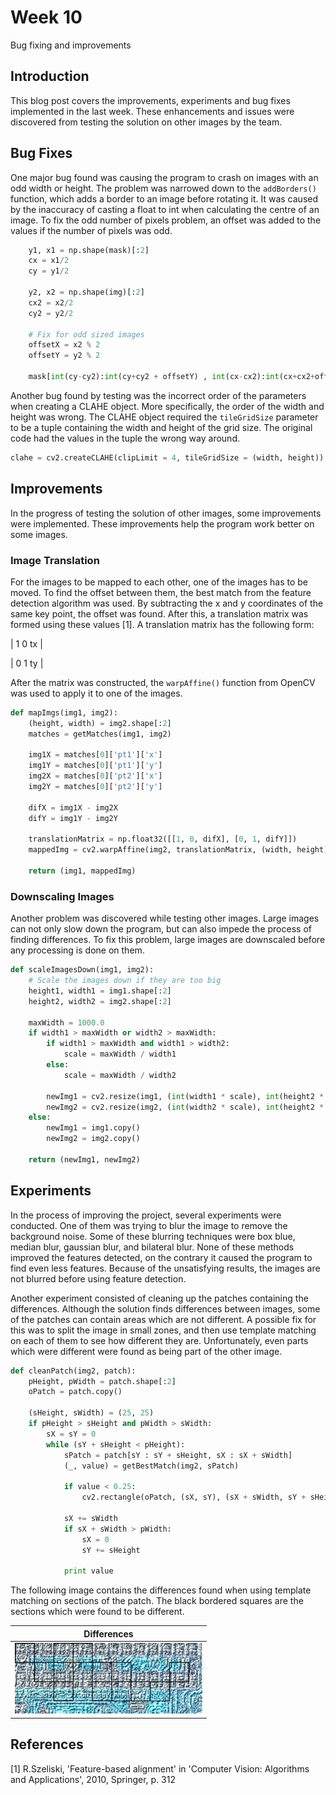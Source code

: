 # Week 10
Bug fixing and improvements

## Introduction
This blog post covers the improvements, experiments and bug fixes implemented
in the last week. These enhancements and issues were discovered from testing
the solution on other images by the team.

## Bug Fixes
One major bug found was causing the program to crash on images with an odd width
or height. The problem was narrowed down to the `addBorders()` function, which
adds a border to an image before rotating it. It was caused by the inaccuracy of
casting a float to int when calculating the centre of an image. To fix the odd
number of pixels problem, an offset was added to the values if the number of pixels
was odd.

```python
    y1, x1 = np.shape(mask)[:2]
    cx = x1/2
    cy = y1/2

    y2, x2 = np.shape(img)[:2]
    cx2 = x2/2
    cy2 = y2/2

    # Fix for odd sized images
    offsetX = x2 % 2
    offsetY = y2 % 2

    mask[int(cy-cy2):int(cy+cy2 + offsetY) , int(cx-cx2):int(cx+cx2+offsetY)] = img[0:y2, 0:x2]
```

Another bug found by testing was the incorrect order of the parameters when creating
a CLAHE object. More specifically, the order of the width and height was wrong.
The CLAHE object required the `tileGridSize` parameter to be a tuple containing
the width and height of the grid size. The original code had the values in the tuple
the wrong way around.

```python
clahe = cv2.createCLAHE(clipLimit = 4, tileGridSize = (width, height))
```

## Improvements
In the progress of testing the solution of other images, some improvements were
implemented. These improvements help the program work better on some images.

### Image Translation
For the images to be mapped to each other, one of the images has to be moved.
To find the offset between them, the best match from the feature detection
algorithm was used. By subtracting the x and y coordinates of the same key point,
the offset was found. After this, a translation matrix was formed using these values [1].
A translation matrix has the following form:

| 1 0 tx |

| 0 1 ty |

After the matrix was constructed, the `warpAffine()` function from OpenCV was used
to apply it to one of the images.

```python
def mapImgs(img1, img2):
    (height, width) = img2.shape[:2]
    matches = getMatches(img1, img2)

    img1X = matches[0]['pt1']['x']
    img1Y = matches[0]['pt1']['y']
    img2X = matches[0]['pt2']['x']
    img2Y = matches[0]['pt2']['y']

    difX = img1X - img2X
    difY = img1Y - img2Y

    translationMatrix = np.float32([[1, 0, difX], [0, 1, difY]])
    mappedImg = cv2.warpAffine(img2, translationMatrix, (width, height))

    return (img1, mappedImg)
```

### Downscaling Images
Another problem was discovered while testing other images. Large images can
not only slow down the program, but can also impede the process of finding differences.
To fix this problem, large images are downscaled before any processing is done on them.

```python
def scaleImagesDown(img1, img2):
    # Scale the images down if they are too big
    height1, width1 = img1.shape[:2]
    height2, width2 = img2.shape[:2]

    maxWidth = 1000.0
    if width1 > maxWidth or width2 > maxWidth:
        if width1 > maxWidth and width1 > width2:
            scale = maxWidth / width1
        else:
            scale = maxWidth / width2

        newImg1 = cv2.resize(img1, (int(width1 * scale), int(height2 * scale)), interpolation = cv2.INTER_AREA)
        newImg2 = cv2.resize(img2, (int(width2 * scale), int(height2 * scale)), interpolation = cv2.INTER_AREA)
    else:
        newImg1 = img1.copy()
        newImg2 = img2.copy()

    return (newImg1, newImg2)
```

## Experiments
In the process of improving the project, several experiments were conducted.
One of them was trying to blur the image to remove the background noise. Some of
these blurring techniques were box blue, median blur, gaussian blur, and bilateral blur.
None of these methods improved the features detected, on the contrary it caused the
program to find even less features. Because of the unsatisfying results, the
images are not blurred before using feature detection.

Another experiment consisted of cleaning up the patches containing the differences.
Although the solution finds differences between images, some of the patches can contain
areas which are not different. A possible fix for this was to split the image in
small zones, and then use template matching on each of them to see how different they are.
Unfortunately, even parts which were different were found as being part of the other image.

```python
def cleanPatch(img2, patch):
    pHeight, pWidth = patch.shape[:2]
    oPatch = patch.copy()

    (sHeight, sWidth) = (25, 25)
    if pHeight > sHeight and pWidth > sWidth:
        sX = sY = 0
        while (sY + sHeight < pHeight):
            sPatch = patch[sY : sY + sHeight, sX : sX + sWidth]
            (_, value) = getBestMatch(img2, sPatch)

            if value < 0.25:
                cv2.rectangle(oPatch, (sX, sY), (sX + sWidth, sY + sHeight), (0, 0, 0), 1)

            sX += sWidth
            if sX + sWidth > pWidth:
                sX = 0
                sY += sHeight

            print value
```

The following image contains the differences found when using template matching
on sections of the patch. The black bordered squares are the sections which
were found to be different.

| Differences |
| :---: |
| <img src="images/cleanPatch.jpg" width="300"> |

## References
[1] R.Szeliski, 'Feature-based alignment' in 'Computer Vision: Algorithms and Applications', 2010, Springer, p. 312
